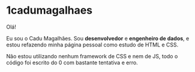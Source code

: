 # 1cadumagalhaes

Olá!

Eu sou o Cadu Magalhães. Sou **desenvolvedor** e **engenheiro de dados**, e estou refazendo minha página pessoal como estudo de HTML e CSS.

Não estou utilizando nenhum framework de CSS e nem de JS, todo o código foi escrito do 0 com bastante tentativa e erro.
